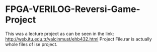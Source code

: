 # FPGA-VERILOG-Reversi-Game-Project
This was a lecture project as can be seen in the link: 
http://web.itu.edu.tr/yalcinmust/ehb432.html
Project File.rar is actually whole files of ise project.
